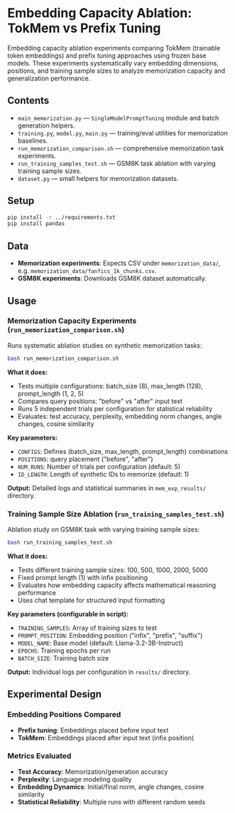 # Embedding Capacity Ablation: TokMem vs Prefix Tuning

Embedding capacity ablation experiments comparing TokMem (trainable token embeddings) and prefix tuning approaches using frozen base models. These experiments systematically vary embedding dimensions, positions, and training sample sizes to analyze memorization capacity and generalization performance.

## Contents

- `main_memorization.py` — `SingleModelPromptTuning` module and batch generation helpers.
- `training.py`, `model.py`, `main.py` — training/eval utilities for memorization baselines.
- `run_memorization_comparison.sh` — comprehensive memorization task experiments.
- `run_training_samples_test.sh` — GSM8K task ablation with varying training sample sizes.
- `dataset.py` — small helpers for memorization datasets.

## Setup

```bash
pip install -r ../requirements.txt
pip install pandas
```

## Data

- **Memorization experiments**: Expects CSV under `memorization_data/`, e.g. `memorization_data/fanfics_1k_chunks.csv`.
- **GSM8K experiments**: Downloads GSM8K dataset automatically.

## Usage

### Memorization Capacity Experiments (`run_memorization_comparison.sh`)

Runs systematic ablation studies on synthetic memorization tasks:

```bash
bash run_memorization_comparison.sh
```

**What it does:**
- Tests multiple configurations: batch_size (8), max_length (128), prompt_length (1, 2, 5)
- Compares query positions: "before" vs "after" input text
- Runs 5 independent trials per configuration for statistical reliability
- Evaluates: test accuracy, perplexity, embedding norm changes, angle changes, cosine similarity

**Key parameters:**
- `CONFIGS`: Defines (batch_size, max_length, prompt_length) combinations
- `POSITIONS`: query placement ("before", "after")
- `NUM_RUNS`: Number of trials per configuration (default: 5)
- `ID_LENGTH`: Length of synthetic IDs to memorize (default: 1)

**Output:** Detailed logs and statistical summaries in `mem_exp_results/` directory.

### Training Sample Size Ablation (`run_training_samples_test.sh`)

Ablation study on GSM8K task with varying training sample sizes:

```bash
bash run_training_samples_test.sh
```

**What it does:**
- Tests different training sample sizes: 100, 500, 1000, 2000, 5000
- Fixed prompt length (1) with infix positioning
- Evaluates how embedding capacity affects mathematical reasoning performance
- Uses chat template for structured input formatting

**Key parameters (configurable in script):**
- `TRAINING_SAMPLES`: Array of training sizes to test
- `PROMPT_POSITION`: Embedding position ("infix", "prefix", "suffix")
- `MODEL_NAME`: Base model (default: Llama-3.2-3B-Instruct)
- `EPOCHS`: Training epochs per run
- `BATCH_SIZE`: Training batch size

**Output:** Individual logs per configuration in `results/` directory.

## Experimental Design

### Embedding Positions Compared
- **Prefix tuning**: Embeddings placed before input text
- **TokMem**: Embeddings placed after input text (infix position)

### Metrics Evaluated
- **Test Accuracy**: Memorization/generation accuracy
- **Perplexity**: Language modeling quality
- **Embedding Dynamics**: Initial/final norm, angle changes, cosine similarity
- **Statistical Reliability**: Multiple runs with different random seeds

